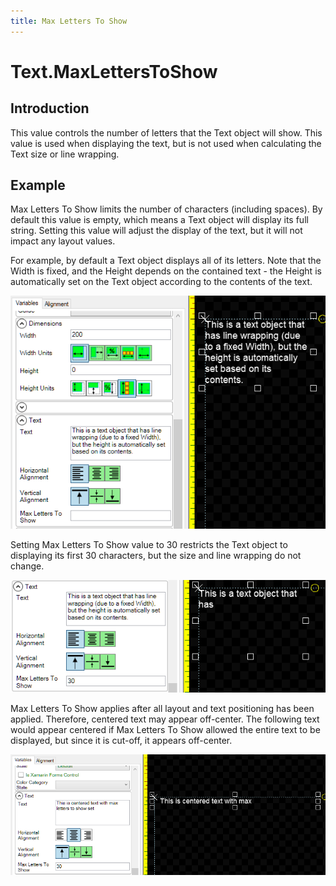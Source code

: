 ```yaml
---
title: Max Letters To Show
---
```


# Text.MaxLettersToShow

## Introduction

This value controls the number of letters that the Text object will show. This value is used when displaying the text, but is not used when calculating the Text size or line wrapping.

## Example

Max Letters To Show limits the number of characters \(including spaces\). By default this value is empty, which means a Text object will display its full string. Setting this value will adjust the display of the text, but it will not impact any layout values.

For example, by default a Text object displays all of its letters. Note that the Width is fixed, and the Height depends on the contained text - the Height is automatically set on the Text object according to the contents of the text.

![](../../.gitbook/assets/NoMaxLettersToShow.png)

Setting Max Letters To Show value to 30 restricts the Text object to displaying its first 30 characters, but the size and line wrapping do not change.

![](../../.gitbook/assets/MaxLettersToShow30.png)

Max Letters To Show applies after all layout and text positioning has been applied. Therefore, centered text may appear off-center. The following text would appear centered if Max Letters To Show allowed the entire text to be displayed, but since it is cut-off, it appears off-center.

![](../../.gitbook/assets/MaxLettersToShowCentered.png)

